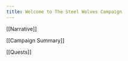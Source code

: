 ```yaml
---
title: Welcome to The Steel Wolves Campaign
---
```

[[Narrative]]

[[Campaign Summary]]

[[Quests]]
